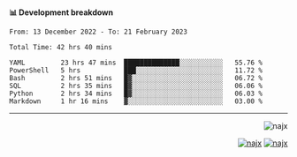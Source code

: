 <b>📊 Development breakdown</b>
<!--START_SECTION:waka-->

```text
From: 13 December 2022 - To: 21 February 2023

Total Time: 42 hrs 40 mins

YAML         23 hrs 47 mins  ██████████████░░░░░░░░░░░   55.76 %
PowerShell   5 hrs           ███░░░░░░░░░░░░░░░░░░░░░░   11.72 %
Bash         2 hrs 51 mins   █▓░░░░░░░░░░░░░░░░░░░░░░░   06.72 %
SQL          2 hrs 35 mins   █▓░░░░░░░░░░░░░░░░░░░░░░░   06.06 %
Python       2 hrs 34 mins   █▓░░░░░░░░░░░░░░░░░░░░░░░   06.03 %
Markdown     1 hr 16 mins    ▓░░░░░░░░░░░░░░░░░░░░░░░░   03.00 %
```

<!--END_SECTION:waka-->
-----
<p align="right">
  <img src="https://komarev.com/ghpvc/?username=najx&label=GitHub%20Profile%20Views&color=yellow&style=flat" alt="najx" />
</p align="center">
<p align="right">
  <a href="https://www.linkedin.com/in/abdx"><img src="https://img.shields.io/badge/LinkedIn--_.svg?style=social&logo=linkedin" alt="najx"></a>
  <a href="https://stackoverflow.com/users/19588110/najim-abdelmoula"><img src="https://img.shields.io/badge/Stack Overflow--_.svg?style=social&logo=stackoverflow" alt="najx"></a>
</p align="center">
